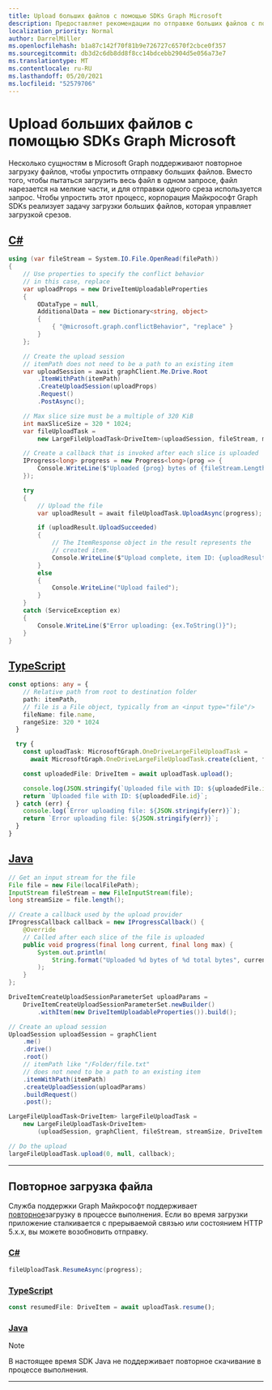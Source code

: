 ```yaml
---
title: Upload больших файлов с помощью SDKs Graph Microsoft
description: Предоставляет рекомендации по отправке больших файлов с помощью SDKs Graph Microsoft.
localization_priority: Normal
author: DarrelMiller
ms.openlocfilehash: b1a87c142f70f81b9e726727c6570f2cbce0f357
ms.sourcegitcommit: db3d2c6db8dd8f8cc14bdcebb2904d5e056a73e7
ms.translationtype: MT
ms.contentlocale: ru-RU
ms.lasthandoff: 05/20/2021
ms.locfileid: "52579706"
---
```

# <a name="upload-large-files-using-the-microsoft-graph-sdks"></a>Upload больших файлов с помощью SDKs Graph Microsoft

Несколько сущностям в Microsoft [](/graph/api/driveitem-createuploadsession?view=graph-rest-1.0&preserve-view=true) Graph поддерживают повторное загрузку файлов, чтобы упростить отправку больших файлов. Вместо того, чтобы пытаться загрузить весь файл в одном запросе, файл нарезается на мелкие части, и для отправки одного среза используется запрос. Чтобы упростить этот процесс, корпорация Майкрософт Graph SDKs реализует задачу загрузки больших файлов, которая управляет загрузкой срезов.

## <a name="c"></a>[C#](#tab/csharp)

```csharp
using (var fileStream = System.IO.File.OpenRead(filePath))
{
    // Use properties to specify the conflict behavior
    // in this case, replace
    var uploadProps = new DriveItemUploadableProperties
    {
        ODataType = null,
        AdditionalData = new Dictionary<string, object>
        {
            { "@microsoft.graph.conflictBehavior", "replace" }
        }
    };

    // Create the upload session
    // itemPath does not need to be a path to an existing item
    var uploadSession = await graphClient.Me.Drive.Root
        .ItemWithPath(itemPath)
        .CreateUploadSession(uploadProps)
        .Request()
        .PostAsync();

    // Max slice size must be a multiple of 320 KiB
    int maxSliceSize = 320 * 1024;
    var fileUploadTask =
        new LargeFileUploadTask<DriveItem>(uploadSession, fileStream, maxSliceSize);

    // Create a callback that is invoked after each slice is uploaded
    IProgress<long> progress = new Progress<long>(prog => {
        Console.WriteLine($"Uploaded {prog} bytes of {fileStream.Length} bytes");
    });

    try
    {
        // Upload the file
        var uploadResult = await fileUploadTask.UploadAsync(progress);

        if (uploadResult.UploadSucceeded)
        {
            // The ItemResponse object in the result represents the
            // created item.
            Console.WriteLine($"Upload complete, item ID: {uploadResult.ItemResponse.Id}");
        }
        else
        {
            Console.WriteLine("Upload failed");
        }
    }
    catch (ServiceException ex)
    {
        Console.WriteLine($"Error uploading: {ex.ToString()}");
    }
}
```

## <a name="typescript"></a>[TypeScript](#tab/typescript)

```typescript
const options: any = {
    // Relative path from root to destination folder
    path: itemPath,
    // file is a File object, typically from an <input type="file"/>
    fileName: file.name,
    rangeSize: 320 * 1024
  }

  try {
    const uploadTask: MicrosoftGraph.OneDriveLargeFileUploadTask =
      await MicrosoftGraph.OneDriveLargeFileUploadTask.create(client, file, options);

    const uploadedFile: DriveItem = await uploadTask.upload();

    console.log(JSON.stringify(`Uploaded file with ID: ${uploadedFile.id}`));
    return `Uploaded file with ID: ${uploadedFile.id}`;
  } catch (err) {
    console.log(`Error uploading file: ${JSON.stringify(err)}`);
    return `Error uploading file: ${JSON.stringify(err)}`;
  }
}
```

## <a name="java"></a>[Java](#tab/java)

```java
// Get an input stream for the file
File file = new File(localFilePath);
InputStream fileStream = new FileInputStream(file);
long streamSize = file.length();

// Create a callback used by the upload provider
IProgressCallback callback = new IProgressCallback() {
    @Override
    // Called after each slice of the file is uploaded
    public void progress(final long current, final long max) {
        System.out.println(
            String.format("Uploaded %d bytes of %d total bytes", current, max)
        );
    }
};

DriveItemCreateUploadSessionParameterSet uploadParams =
    DriveItemCreateUploadSessionParameterSet.newBuilder()
        .withItem(new DriveItemUploadableProperties()).build();

// Create an upload session
UploadSession uploadSession = graphClient
    .me()
    .drive()
    .root()
    // itemPath like "/Folder/file.txt"
    // does not need to be a path to an existing item
    .itemWithPath(itemPath)
    .createUploadSession(uploadParams)
    .buildRequest()
    .post();

LargeFileUploadTask<DriveItem> largeFileUploadTask =
    new LargeFileUploadTask<DriveItem>
        (uploadSession, graphClient, fileStream, streamSize, DriveItem.class);

// Do the upload
largeFileUploadTask.upload(0, null, callback);
```

---

## <a name="resuming-a-file-upload"></a>Повторное загрузка файла

Служба поддержки Graph Майкрософт поддерживает [повторное](/graph/api/driveitem-createuploadsession?view=graph-rest-1.0&preserve-view=true#resuming-an-in-progress-upload)загрузку в процессе выполнения. Если во время загрузки приложение сталкивается с прерываемой связью или состоянием HTTP 5.x.x, вы можете возобновить отправку.

<!-- markdownlint-disable MD024 -->
### <a name="c"></a>[C#](#tab/csharp)

```csharp
fileUploadTask.ResumeAsync(progress);
```

### <a name="typescript"></a>[TypeScript](#tab/typescript)

```typescript
const resumedFile: DriveItem = await uploadTask.resume();
```

### <a name="java"></a>[Java](#tab/java)

> [!NOTE]
> В настоящее время SDK Java не поддерживает повторное скачивание в процессе выполнения.

---
<!-- markdownlint-enable MD024 -->

